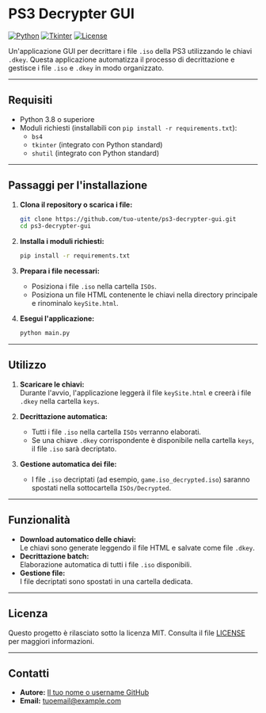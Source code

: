 
# PS3 Decrypter GUI

[![Python](https://img.shields.io/badge/Python-3.8%2B-blue.svg)](https://www.python.org/)
[![Tkinter](https://img.shields.io/badge/Tkinter-GUI-orange.svg)](https://docs.python.org/3/library/tkinter.html)
[![License](https://img.shields.io/badge/License-MIT-green.svg)](LICENSE)

Un'applicazione GUI per decrittare i file `.iso` della PS3 utilizzando le chiavi `.dkey`. Questa applicazione automatizza il processo di decrittazione e gestisce i file `.iso` e `.dkey` in modo organizzato.

---

## Requisiti

- Python 3.8 o superiore
- Moduli richiesti (installabili con `pip install -r requirements.txt`):
  - `bs4`
  - `tkinter` (integrato con Python standard)
  - `shutil` (integrato con Python standard)

---

## Passaggi per l'installazione

1. **Clona il repository o scarica i file:**

   ```bash
   git clone https://github.com/tuo-utente/ps3-decrypter-gui.git
   cd ps3-decrypter-gui
   ```

2. **Installa i moduli richiesti:**

   ```bash
   pip install -r requirements.txt
   ```

3. **Prepara i file necessari:**

   - Posiziona i file `.iso` nella cartella `ISOs`.
   - Posiziona un file HTML contenente le chiavi nella directory principale e rinominalo `keySite.html`.

4. **Esegui l'applicazione:**

   ```bash
   python main.py
   ```

---

## Utilizzo

1. **Scaricare le chiavi:**  
   Durante l'avvio, l'applicazione leggerà il file `keySite.html` e creerà i file `.dkey` nella cartella `keys`.

2. **Decrittazione automatica:**  
   - Tutti i file `.iso` nella cartella `ISOs` verranno elaborati.  
   - Se una chiave `.dkey` corrispondente è disponibile nella cartella `keys`, il file `.iso` sarà decriptato.

3. **Gestione automatica dei file:**  
   - I file `.iso` decriptati (ad esempio, `game.iso_decrypted.iso`) saranno spostati nella sottocartella `ISOs/Decrypted`.

---

## Funzionalità

- **Download automatico delle chiavi:**  
  Le chiavi sono generate leggendo il file HTML e salvate come file `.dkey`.
- **Decrittazione batch:**  
  Elaborazione automatica di tutti i file `.iso` disponibili.
- **Gestione file:**  
  I file decriptati sono spostati in una cartella dedicata.

---

## Licenza

Questo progetto è rilasciato sotto la licenza MIT. Consulta il file [LICENSE](LICENSE) per maggiori informazioni.

---

## Contatti

- **Autore:** [Il tuo nome o username GitHub](https://github.com/tuo-utente)
- **Email:** tuoemail@example.com
